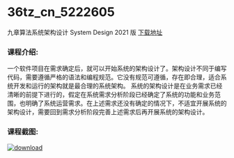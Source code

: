 # 36tz_cn_5222605
九章算法系统架构设计 System Design 2021 版
[下载地址](http://www.36tz.cn/article/5222605 "下载地址")
### 课程介绍:
一个软件项目在需求确定后，就可以开始系统的架构设计了。架构设计不同于编写代码，需要遵循严格的语法和编程规范。它没有规范可遵循，存在即合理，适合系统开发和运行的架构就是最合理的系统架构。
系统的架构设计是在业务需求已经清晰的前提下进行的，假定在系统需求分析阶段已经确定了系统的功能和业务范围，也明确了系统运营需求。在上述需求还没有确定的情况下，不适宜开展系统的架构设计，需要回到需求分析阶段完善上述需求后再开展系统的架构设计。

### 课程截图:
[![download](http://36tz.cn/muke_img/2022_01_2-59.png "下载地址")](http://www.36tz.cn "下载地址")
